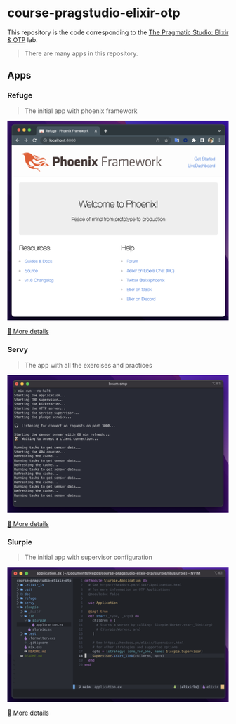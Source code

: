 # course-pragstudio-elixir-otp

This repository is the code corresponding to the [The Pragmatic Studio: Elixir & OTP](https://pragmaticstudio.com/courses/elixir) lab.

> There are many apps in this repository.

## Apps

### Refuge

> The initial app with phoenix framework

![Refuge's Snapshot](doc/refuge-snapshot.png)

[:link: More details](refuge/README.md)

### Servy

> The app with all the exercises and practices

![Servy's Snapshot](doc/servy-snapshot.png)

[:link: More details](servy/README.md)

### Slurpie

> The initial app with supervisor configuration

![Slurpie's Snapshot](doc/slurpie-snapshot.png)

[:link: More details](slurpie/README.md)

